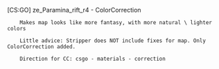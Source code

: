 [CS:GO] ze_Paramina_rift_r4 - ColorCorrection
```"ze_Paramina_rift_r4"
	Makes map looks like more fantasy, with more natural \ lighter colors

	Little advice: Stripper does NOT include fixes for map. Only ColorCorrection added.

	Direction for CC: csgo - materials - correction
```
